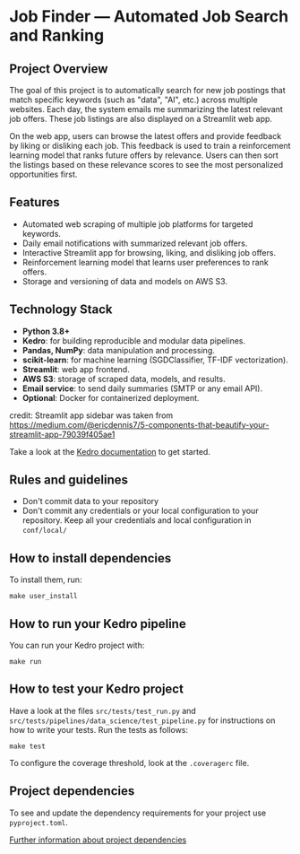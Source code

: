 # Job Finder — Automated Job Search and Ranking

## Project Overview

The goal of this project is to automatically search for new job postings that match specific keywords 
(such as "data", "AI", etc.) across multiple websites. Each day, the system emails me summarizing 
the latest relevant job offers. These job listings are also displayed on a Streamlit web app.

On the web app, users can browse the latest offers and provide feedback by liking or disliking each job. 
This feedback is used to train a reinforcement learning model that ranks future offers by relevance. 
Users can then sort the listings based on these relevance scores to see the most personalized opportunities first.


## Features

- Automated web scraping of multiple job platforms for targeted keywords.
- Daily email notifications with summarized relevant job offers.
- Interactive Streamlit app for browsing, liking, and disliking job offers.
- Reinforcement learning model that learns user preferences to rank offers.
- Storage and versioning of data and models on AWS S3.

## Technology Stack

- **Python 3.8+**
- **Kedro**: for building reproducible and modular data pipelines.
- **Pandas, NumPy**: data manipulation and processing.
- **scikit-learn**: for machine learning (SGDClassifier, TF-IDF vectorization).
- **Streamlit**: web app frontend.
- **AWS S3**: storage of scraped data, models, and results.
- **Email service**: to send daily summaries (SMTP or any email API).
- **Optional**: Docker for containerized deployment.


credit: Streamlit app sidebar was taken from https://medium.com/@ericdennis7/5-components-that-beautify-your-streamlit-app-79039f405ae1


Take a look at the [Kedro documentation](https://docs.kedro.org) to get started.

## Rules and guidelines

* Don't commit data to your repository
* Don't commit any credentials or your local configuration to your repository. Keep all your credentials and local configuration in `conf/local/`

## How to install dependencies

To install them, run:

```
make user_install
```

## How to run your Kedro pipeline

You can run your Kedro project with:

```
make run
```

## How to test your Kedro project

Have a look at the files `src/tests/test_run.py` and `src/tests/pipelines/data_science/test_pipeline.py` for instructions on how to write your tests. Run the tests as follows:

```
make test
```

To configure the coverage threshold, look at the `.coveragerc` file.

## Project dependencies

To see and update the dependency requirements for your project use `pyproject.toml`.

[Further information about project dependencies](https://docs.kedro.org/en/stable/kedro_project_setup/dependencies.html#project-specific-dependencies)



